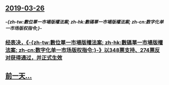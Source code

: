 ## [2019-03-26](/zh/news/2019/03/26/index.md)

##### -{zh-tw:數位單一市場版權法案; zh-hk:數碼單一市場版權法案; zh-cn:数字化单一市场版权指令;}-
### [经表决，《-{zh-tw:數位單一市場版權法案; zh-hk:數碼單一市場版權法案; zh-cn:数字化单一市场版权指令;}-》以348票支持、274票反对获得通过，并正式生效 ](/zh/news/2019/03/26/经表决-zh-tw-數位單一市場版權法案-zh-hk-數碼單一市場版權法案-zh-cn-数字化单一市场版权指令.md)
## [前一天...](/zh/news/2019/03/25/index.md)

